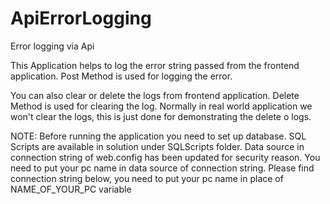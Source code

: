 # ApiErrorLogging
Error logging via Api

This Application helps to log the error string passed from the frontend application.
Post Method is used for logging the error.

You can also clear or delete the logs from frontend application.
Delete Method is used for clearing the log. 
Normally in real world application we won't clear the logs, this is just done for demonstrating the delete o logs.

NOTE: Before running the application you need to set up database. SQL Scripts are available in solution under SQLScripts folder.
Data source in connection string of web.config has been updated for security reason. You need to put your pc name in data source of
connection string. Please find connection string below, you  need to put your pc name in place of NAME_OF_YOUR_PC variable

<add name="AngularLoggingEntities" 
connectionString="metadata=res://*/Models.ErrorLog.csdl|res://*/Models.ErrorLog.ssdl|res://*/Models.ErrorLog.msl;
provider=System.Data.SqlClient;provider connection string=&quot;data source=NAME_OF_YOUR_PC;
initial catalog=AngularLogging;integrated security=True;MultipleActiveResultSets=True;App=EntityFramework&quot;" 
providerName="System.Data.EntityClient" />
